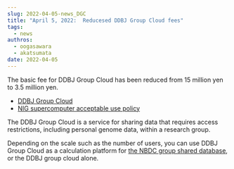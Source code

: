 ```yaml
---
slug: 2022-04-05-news_DGC
title: "April 5, 2022:  Reducesed DDBJ Group Cloud fees"
tags:
  - news
authros:
  - oogasawara
  - akatsumata
date: 2022-04-05
---
```


The basic fee for DDBJ Group Cloud has been reduced from 15 million yen to 3.5 million yen.

- [DDBJ Group Cloud](/personal_genome_division/group_cloud)
- [NIG supercomputer acceptable use policy](/application/use_policy)

The DDBJ Group Cloud is a service for sharing data that requires access restrictions, including personal genome data, within a research group.

Depending on the scale such as the number of users, you can use DDBJ Group Cloud as a calculation platform for <a href="https://gr-sharingdbs.biosciencedbc.jp/">the NBDC group shared database</a>, or the DDBJ group cloud alone.
